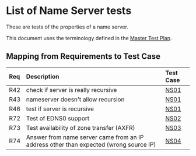 # List of Name Server tests

These are tests of the properties of a name server.

This document uses the terminology defined in the
[Master Test Plan](../Master%20Test%20Plan.md).

## Mapping from Requirements to Test Case

|Req| Description                                                              | Test Case |
|:--|:-------------------------------------------------------------------------|:----------|
|R42|check if server is really recursive                                       |[NS01](ns01.md)|
|R43|nameserver doesn't allow recursion                                        |[NS01](ns01.md)|
|R46|test if server is recursive                                               |[NS01](ns01.md)|
|R72|Test of EDNS0 support                                                     |[NS02](ns02.md)|
|R73|Test availability of zone transfer (AXFR)                                 |[NS03](ns03.md)|
|R74|Answer from name server came from an IP address other than expected (wrong source IP)|[NS04](ns04.md)|
